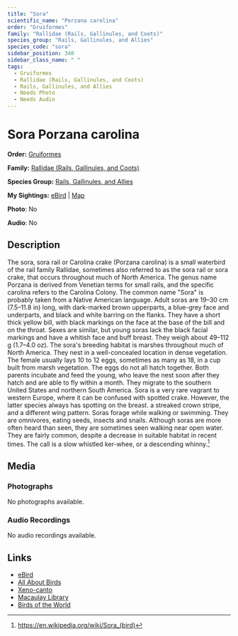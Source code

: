 ```yaml
---
title: "Sora"
scientific_name: "Porzana carolina"
order: "Gruiformes"
family: "Rallidae (Rails, Gallinules, and Coots)"
species_group: "Rails, Gallinules, and Allies"
species_code: "sora"
sidebar_position: 340
sidebar_class_name: " "
tags: 
  - Gruiformes
  - Rallidae (Rails, Gallinules, and Coots)
  - Rails, Gallinules, and Allies
  - Needs Photo
  - Needs Audio
---
```


# Sora <span className='sci_name'>Porzana carolina</span>

**Order:** [Gruiformes](/tags/gruiformes)

**Family:** [Rallidae (Rails, Gallinules, and Coots)](/tags/rallidae-rails-gallinules-and-coots)

**Species Group:** [Rails, Gallinules, and Allies](/tags/rails-gallinules-and-allies)

**My Sightings:** [eBird](https://ebird.org/lifelist?r=world&time=life&spp=sora) | [Map](/map?species_code=sora)

**Photo**: No 

**Audio**: No

## Description
The sora, sora rail or Carolina crake (Porzana carolina) is a small waterbird of the rail family Rallidae, sometimes also referred to as the sora rail or sora crake, that occurs throughout much of North America. The genus name Porzana is derived from Venetian terms for small rails, and the specific carolina refers to the Carolina Colony. The common name "Sora" is probably taken from a Native American language.
Adult soras are 19–30 cm (7.5–11.8 in) long, with dark-marked brown upperparts, a blue-grey face and underparts, and black and white barring on the flanks. They have a short thick yellow bill, with black markings on the face at the base of the bill and on the throat. Sexes are similar, but young soras lack the black facial markings and have a whitish face and buff breast. They weigh about 49–112 g (1.7–4.0 oz).
The sora's breeding habitat is marshes throughout much of North America. They nest in a well-concealed location in dense vegetation. The female usually lays 10 to 12 eggs, sometimes as many as 18, in a cup built from marsh vegetation. The eggs do not all hatch together. Both parents incubate and feed the young, who leave the nest soon after they hatch and are able to fly within a month.
They migrate to the southern United States and northern South America. Sora is a very rare vagrant to western Europe, where it can be confused with spotted crake. However, the latter species always has spotting on the breast. a streaked crown stripe, and a different wing pattern.
Soras forage while walking or swimming. They are omnivores, eating seeds, insects and snails. Although soras are more often heard than seen, they are sometimes seen walking near open water. They are fairly common, despite a decrease in suitable habitat in recent times. The call is a slow whistled ker-whee, or a descending whinny.[^1]

[^1]: https://en.wikipedia.org/wiki/Sora_(bird)

## Media
### Photographs
No photographs available.

### Audio Recordings
No audio recordings available.

## Links
* [eBird](https://ebird.org/species/sora) 
* [All About Birds](https://www.allaboutbirds.org/guide/sora) 
* [Xeno-canto](https://www.xeno-canto.org/species/porzana-carolina) 
* [Macaulay Library](https://search.macaulaylibrary.org/catalog?taxonCode=sora&sort=rating_rank_desc)
* [Birds of the World](https://birdsoftheworld.org/bow/species/sora)
